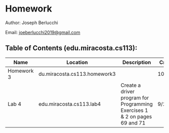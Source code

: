 # Homework
Author: Joseph Berlucchi

Email: joeberlucchi2019@gmail.com
## Table of Contents (edu.miracosta.cs113):
| Name | Location | Description | Created At | Due Date |
|------|----------|-------------|------------|------------|
|Homework 3|du.miracosta.cs113.homework3|             |10/10/2020|10/10/2020|
|Lab 4|edu.miracosta.cs113.lab4|Create a driver program for Programming Exercises 1 & 2 on pages 69 and 71|9/23/2020|9/23/2020|
